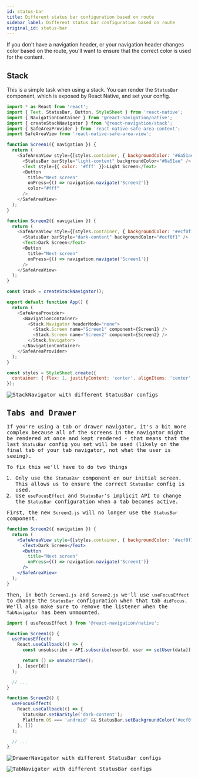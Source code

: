 ```yaml
---
id: status-bar
title: Different status bar configuration based on route
sidebar_label: Different status bar configuration based on route
original_id: status-bar
---
```


If you don't have a navigation header, or your navigation header changes color based on the route, you'll want to ensure that the correct color is used for the content.

## Stack

This is a simple task when using a stack. You can render the `StatusBar` component, which is exposed by React Native, and set your config.

<samp id="status-bar" />

```js
import * as React from 'react';
import { Text, StatusBar, Button, StyleSheet } from 'react-native';
import { NavigationContainer } from '@react-navigation/native';
import { createStackNavigator } from '@react-navigation/stack';
import { SafeAreaProvider } from 'react-native-safe-area-context';
import SafeAreaView from 'react-native-safe-area-view';

function Screen1({ navigation }) {
  return (
    <SafeAreaView style={[styles.container, { backgroundColor: '#6a51ae' }]}>
      <StatusBar barStyle="light-content" backgroundColor="#6a51ae" />
      <Text style={{ color: '#fff' }}>Light Screen</Text>
      <Button
        title="Next screen"
        onPress={() => navigation.navigate('Screen2')}
        color="#fff"
      />
    </SafeAreaView>
  );
}

function Screen2({ navigation }) {
  return (
    <SafeAreaView style={[styles.container, { backgroundColor: '#ecf0f1' }]}>
      <StatusBar barStyle="dark-content" backgroundColor="#ecf0f1" />
      <Text>Dark Screen</Text>
      <Button
        title="Next screen"
        onPress={() => navigation.navigate('Screen1')}
      />
    </SafeAreaView>
  );
}

const Stack = createStackNavigator();

export default function App() {
  return (
    <SafeAreaProvider>
      <NavigationContainer>
        <Stack.Navigator headerMode="none">
          <Stack.Screen name="Screen1" component={Screen1} />
          <Stack.Screen name="Screen2" component={Screen2} />
        </Stack.Navigator>
      </NavigationContainer>
    </SafeAreaProvider>
  );
}

const styles = StyleSheet.create({
  container: { flex: 1, justifyContent: 'center', alignItems: 'center' },
});
```

![StackNavigator with different StatusBar configs](/docs/assets/statusbar/statusbar-stack-demo.gif)

## Tabs and Drawer

If you're using a tab or drawer navigator, it's a bit more complex because all of the screens in the navigator might be rendered at once and kept rendered - that means that the last `StatusBar` config you set will be used (likely on the final tab of your tab navigator, not what the user is seeing).

To fix this we'll have to do two things

1. Only use the `StatusBar` component on our initial screen. This allows us to ensure the correct `StatusBar` config is used.
2. Use `useFocusEffect` and `StatusBar`'s implicit API to change the `StatusBar` configuration when a tab becomes active.

First, the new `Screen2.js` will no longer use the `StatusBar` component.

```jsx
function Screen2({ navigation }) {
  return (
    <SafeAreaView style={[styles.container, { backgroundColor: '#ecf0f1' }]}>
      <Text>Dark Screen</Text>
      <Button
        title="Next screen"
        onPress={() => navigation.navigate('Screen1')}
      />
    </SafeAreaView>
  );
}
```

Then, in both `Screen1.js` and `Screen2.js` we'll use `useFocusEffect` to change the `StatusBar` configuration when that tab `didFocus`. We'll also make sure to remove the listener when the `TabNavigator` has been unmounted.

<samp id="status-bar-focus-effect" />

```js
import { useFocusEffect } from '@react-navigation/native';

function Screen1() {
  useFocusEffect(
    React.useCallback(() => {
      const unsubscribe = API.subscribe(userId, user => setUser(data));

      return () => unsubscribe();
    }, [userId])
  );

  // ...
}

function Screen2() {
  useFocusEffect(
    React.useCallback(() => {
      StatusBar.setBarStyle('dark-content');
      Platform.OS === 'android' && StatusBar.setBackgroundColor('#ecf0f1');
    }, [])
  );

  // ...
}
```

![DrawerNavigator with different StatusBar configs](/docs/assets/statusbar/statusbar-drawer-demo.gif)

![TabNavigator with different StatusBar configs](/docs/assets/statusbar/statusbar-tab-demo.gif)
